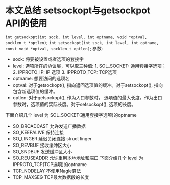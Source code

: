 # 本文总结 setsockopt与getsockpot API的使用
`int getsockopt(int sock, int level, int optname, void *optval, socklen_t *optlen)`;
`int setsockopt(int sock, int level, int optname, const void *optval, socklen_t optlen)`;
参数: 
- sock: 将要被设置或者选项的套接字
- level: 选项所在的协议层，可以取三种值: 1. SOL_SOCKET: 通用套接字选项；2. IPPROTO_IP: IP 选项  3. IPPROTO_TCP: TCP选项
- optname: 想要访问的选项名
- optval: 对于getsockopt(), 指向返回选项值的缓冲。对于setsockopt(), 指向包含新选项值的缓冲。
- optlen: 对于getsockopt(), 作为入口参数时， 选项值的最大长度。作为出口参数时，选项值的实际长度。对于setsockopt(), 选项的长度。


下面介绍几个 level 为 SOL_SOCKET(通用套接字选项)的optname
- SO_BROADCAST   允许发送广播数据
- SO_KEEPALIVE   保持连接
- SO_LINGER      延迟关闭连接  struct linger
- SO_REVBUF      接收缓冲区大小
- SO_SNDBUF      发送缓冲区大小
- SO_REUSEADDR   允许重用本地地址和端口
下面介绍几个 level 为IPPROTO_TCP(TCP选项)的optname
- TCP_NODELAY    不使用Nagle算法
- TCP_MAXSEG     TCP最大数据段的长度
